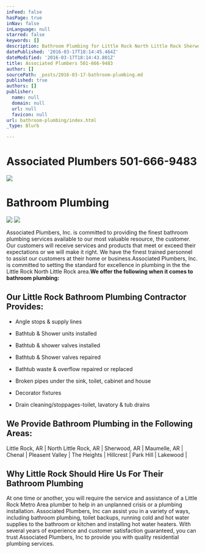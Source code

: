 ```yaml
---
inFeed: false
hasPage: true
inNav: false
inLanguage: null
starred: false
keywords: []
description: Bathroom Plumbing for Little Rock North Little Rock Sherwood Maumelle Chenal Pleasent Valley
datePublished: '2016-03-17T18:14:45.464Z'
dateModified: '2016-03-17T18:14:43.801Z'
title: Associated Plumbers 501-666-9483
author: []
sourcePath: _posts/2016-03-17-bathroom-plumbing.md
published: true
authors: []
publisher:
  name: null
  domain: null
  url: null
  favicon: null
url: bathroom-plumbing/index.html
_type: Blurb

---
```

# Associated Plumbers 501-666-9483
![](https://the-grid-user-content.s3-us-west-2.amazonaws.com/d7dcd053-05b2-407b-83e8-90b095f81ecf.jpg)

# Bathroom Plumbing
![](https://imgflo.herokuapp.com/graph/vahj1ThiexotieMo/0b3472c7bb45793b225807ec7b6ab16f/passthrough.jpg?height=600&input=https%3A%2F%2Fthe-grid-user-content.s3-us-west-2.amazonaws.com%2Fece95fee-2723-4e8b-8de0-432d2bb7685c.jpg&width=560)
![](https://the-grid-user-content.s3-us-west-2.amazonaws.com/ece95fee-2723-4e8b-8de0-432d2bb7685c.jpg)

Associated Plumbers, Inc. is committed to providing the finest bathroom plumbing services available to our most valuable resource, the customer. Our customers will receive services and products that meet or exceed their expectations or we will make it right. We have the finest trained personnel to assist our customers at their home or business.Associated Plumbers, Inc. is committed to setting the standard for excellence in plumbing in the the Little Rock North Little Rock area.**We offer the following when it comes to bathroom plumbing:**

## Our Little Rock  Bathroom Plumbing Contractor Provides:

* Angle stops & supply lines

* Bathtub & Shower units installed
* Bathtub & shower valves installed
* Bathtub & Shower valves repaired
* Bathtub waste & overflow repaired or replaced
* Broken pipes under the sink, toilet, cabinet and house
* Decorator fixtures
* Drain cleaning/stoppages-toilet, lavatory & tub drains

## We Provide Bathroom Plumbing in the Following Areas:

Little Rock, AR | North Little Rock, AR | Sherwood, AR | Maumelle, AR | Chenal | Pleasent Valley | The Heights | Hillcrest | Park Hill | Lakewood | 

## Why Little Rock Should Hire Us For Their Bathroom Plumbing

At one time or another, you will require the service and assistance of a Little Rock Metro Area plumber to help in an unplanned crisis or a plumbing installation. Associated Plumbers, Inc can assist you in a variety of ways, including bathroom plumbing, toilet backups, running cold and hot water supplies to the bathroom or kitchen and installing hot water heaters. With several years of experience and customer satisfaction guaranteed, you can trust Associated Plumbers, Inc to provide you with quality residential plumbing services.